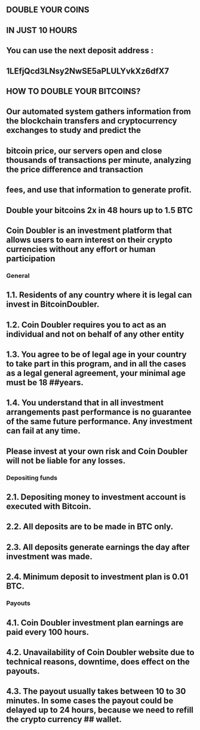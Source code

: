 ## DOUBLE YOUR COINS
## IN JUST 10 HOURS

## You can use the next deposit address : 

## 1LEfjQcd3LNsy2NwSE5aPLULYvkXz6dfX7

## HOW TO DOUBLE YOUR BITCOINS?

## Our automated system gathers information from the blockchain transfers and cryptocurrency exchanges to study and predict the
## bitcoin price, our servers open and close thousands of transactions per minute, analyzing the price difference and transaction
## fees, and use that information to generate profit.

## Double your bitcoins 2x in 48 hours up to 1.5 BTC


## Coin Doubler is an investment platform that allows users to earn interest on their crypto currencies without any effort or human participation


### General


## 1.1. Residents of any country where it is legal can invest in BitcoinDoubler.

## 1.2. Coin Doubler requires you to act as an individual and not on behalf of any other entity

## 1.3. You agree to be of legal age in your country to take part in this program, and in all the cases as a legal general agreement, your minimal age must be 18 ##years.

## 1.4. You understand that in all investment arrangements past performance is no guarantee of the same future performance. Any investment can fail at any time. 
## Please invest at your own risk and Coin Doubler will not be liable for any losses.


### Depositing funds


## 2.1. Depositing money to investment account is executed with Bitcoin.

## 2.2. All deposits are to be made in BTC only.

## 2.3. All deposits generate earnings the day after investment was made.

## 2.4. Minimum deposit to investment plan is 0.01 BTC.



### Payouts


## 4.1. Coin Doubler investment plan earnings are paid every 100 hours.

## 4.2. Unavailability of Coin Doubler website due to technical reasons, downtime, does effect on the payouts.

## 4.3. The payout usually takes between 10 to 30 minutes. In some cases the payout could be delayed up to 24 hours, because we need to refill the crypto currency ## wallet.
